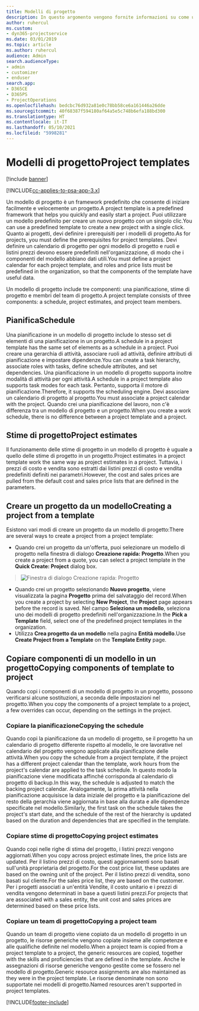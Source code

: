 ```yaml
---
title: Modelli di progetto
description: In questo argomento vengono fornite informazioni su come utilizzare modelli di progetto per una rapida configurazione dei progetti.
author: ruhercul
ms.custom:
- dyn365-projectservice
ms.date: 03/01/2019
ms.topic: article
ms.author: ruhercul
audience: Admin
search.audienceType:
- admin
- customizer
- enduser
search.app:
- D365CE
- D365PS
- ProjectOperations
ms.openlocfilehash: bedcbc76d932a81e0c78bb58ce6a161446a26dde
ms.sourcegitcommit: 40f68387f594180af64a5e5c748b6efa188bd300
ms.translationtype: HT
ms.contentlocale: it-IT
ms.lasthandoff: 05/10/2021
ms.locfileid: "5998281"
---
```

# <a name="project-templates"></a><span data-ttu-id="422f3-103">Modelli di progetto</span><span class="sxs-lookup"><span data-stu-id="422f3-103">Project templates</span></span> 

[!include [banner](../includes/psa-now-project-operations.md)]

[!INCLUDE[cc-applies-to-psa-app-3.x](../includes/cc-applies-to-psa-app-3x.md)]

<span data-ttu-id="422f3-104">Un modello di progetto è un framework predefinito che consente di iniziare facilmente e velocemente un progetto.</span><span class="sxs-lookup"><span data-stu-id="422f3-104">A project template is a predefined framework that helps you quickly and easily start a project.</span></span> <span data-ttu-id="422f3-105">Puoi utilizzare un modello predefinito per creare un nuovo progetto con un singolo clic.</span><span class="sxs-lookup"><span data-stu-id="422f3-105">You can use a predefined template to create a new project with a single click.</span></span> <span data-ttu-id="422f3-106">Quanto ai progetti, devi definire i prerequisiti per i modelli di progetto.</span><span class="sxs-lookup"><span data-stu-id="422f3-106">As for projects, you must define the prerequisites for project templates.</span></span> <span data-ttu-id="422f3-107">Devi definire un calendario di progetto per ogni modello di progetto e ruoli e listini prezzi devono essere predefiniti nell'organizzazione, di modo che i componenti del modello abbiano dati utili.</span><span class="sxs-lookup"><span data-stu-id="422f3-107">You must define a project calendar for each project template, and roles and price lists must be predefined in the organization, so that the components of the template have useful data.</span></span>

<span data-ttu-id="422f3-108">Un modello di progetto include tre componenti: una pianificazione, stime di progetto e membri del team di progetto.</span><span class="sxs-lookup"><span data-stu-id="422f3-108">A project template consists of three components: a schedule, project estimates, and project team members.</span></span>

## <a name="schedule"></a><span data-ttu-id="422f3-109">Pianifica</span><span class="sxs-lookup"><span data-stu-id="422f3-109">Schedule</span></span>

<span data-ttu-id="422f3-110">Una pianificazione in un modello di progetto include lo stesso set di elementi di una pianificazione in un progetto.</span><span class="sxs-lookup"><span data-stu-id="422f3-110">A schedule in a project template has the same set of elements as a schedule in a project.</span></span> <span data-ttu-id="422f3-111">Puoi creare una gerarchia di attività, associare ruoli ad attività, definire attributi di pianificazione e impostare dipendenze.</span><span class="sxs-lookup"><span data-stu-id="422f3-111">You can create a task hierarchy, associate roles with tasks, define schedule attributes, and set dependencies.</span></span> <span data-ttu-id="422f3-112">Una pianificazione in un modello di progetto supporta inoltre modalità di attività per ogni attività.</span><span class="sxs-lookup"><span data-stu-id="422f3-112">A schedule in a project template also supports task modes for each task.</span></span> <span data-ttu-id="422f3-113">Pertanto, supporta il motore di pianificazione.</span><span class="sxs-lookup"><span data-stu-id="422f3-113">Therefore, it supports the scheduling engine.</span></span> <span data-ttu-id="422f3-114">Devi associare un calendario di progetto al progetto.</span><span class="sxs-lookup"><span data-stu-id="422f3-114">You must associate a project calendar with the project.</span></span> <span data-ttu-id="422f3-115">Quando crei una pianificazione del lavoro, non c'è differenza tra un modello di progetto e un progetto.</span><span class="sxs-lookup"><span data-stu-id="422f3-115">When you create a work schedule, there is no difference between a project template and a project.</span></span>

## <a name="project-estimates"></a><span data-ttu-id="422f3-116">Stime di progetto</span><span class="sxs-lookup"><span data-stu-id="422f3-116">Project estimates</span></span>

<span data-ttu-id="422f3-117">Il funzionamento delle stime di progetto in un modello di progetto è uguale a quello delle stime di progetto in un progetto.</span><span class="sxs-lookup"><span data-stu-id="422f3-117">Project estimates in a project template work the same way as project estimates in a project.</span></span> <span data-ttu-id="422f3-118">Tuttavia, i prezzi di costo e vendita sono estratti dai listini prezzi di costo e vendita predefiniti definiti nei parametri.</span><span class="sxs-lookup"><span data-stu-id="422f3-118">However, the cost and sales prices are pulled from the default cost and sales price lists that are defined in the parameters.</span></span>

## <a name="creating-a-project-from-a-template"></a><span data-ttu-id="422f3-119">Creare un progetto da un modello</span><span class="sxs-lookup"><span data-stu-id="422f3-119">Creating a project from a template</span></span>
 
<span data-ttu-id="422f3-120">Esistono vari modi di creare un progetto da un modello di progetto:</span><span class="sxs-lookup"><span data-stu-id="422f3-120">There are several ways to create a project from a project template:</span></span>

- <span data-ttu-id="422f3-121">Quando crei un progetto da un'offerta, puoi selezionare un modello di progetto nella finestra di dialogo **Creazione rapida: Progetto**.</span><span class="sxs-lookup"><span data-stu-id="422f3-121">When you create a project from a quote, you can select a project template in the **Quick Create: Project** dialog box.</span></span>

> ![Finestra di dialogo Creazione rapida: Progetto](media/project-11.png)

- <span data-ttu-id="422f3-123">Quando crei un progetto selezionando **Nuovo progetto**, viene visualizzata la pagina **Progetto** prima del salvataggio del record.</span><span class="sxs-lookup"><span data-stu-id="422f3-123">When you create a project by selecting **New Project**, the **Project** page appears before the record is saved.</span></span> <span data-ttu-id="422f3-124">Nel campo **Seleziona un modello**, seleziona uno dei modelli di progetto predefiniti nell'organizzazione.</span><span class="sxs-lookup"><span data-stu-id="422f3-124">In the **Pick a Template** field, select one of the predefined project templates in the organization.</span></span>
- <span data-ttu-id="422f3-125">Utilizza **Crea progetto da un modello** nella pagina **Entità modello**.</span><span class="sxs-lookup"><span data-stu-id="422f3-125">Use **Create Project from a Template** on the **Template Entity** page.</span></span>

## <a name="copying-components-of-template-to-project"></a><span data-ttu-id="422f3-126">Copiare componenti di un modello in un progetto</span><span class="sxs-lookup"><span data-stu-id="422f3-126">Copying components of template to project</span></span>

<span data-ttu-id="422f3-127">Quando copi i componenti di un modello di progetto in un progetto, possono verificarsi alcune sostituzioni, a seconda delle impostazioni nel progetto.</span><span class="sxs-lookup"><span data-stu-id="422f3-127">When you copy the components of a project template to a project, a few overrides can occur, depending on the settings in the project.</span></span>

### <a name="copying-the-schedule"></a><span data-ttu-id="422f3-128">Copiare la pianificazione</span><span class="sxs-lookup"><span data-stu-id="422f3-128">Copying the schedule</span></span>

<span data-ttu-id="422f3-129">Quando copi la pianificazione da un modello di progetto, se il progetto ha un calendario di progetto differente rispetto al modello, le ore lavorative nel calendario del progetto vengono applicate alla pianificazione delle attività.</span><span class="sxs-lookup"><span data-stu-id="422f3-129">When you copy the schedule from a project template, if the project has a different project calendar than the template, work hours from the project's calendar are applied to the task schedule.</span></span> <span data-ttu-id="422f3-130">In questo modo la pianificazione viene modificata affinché corrisponda al calendario di progetto di backup.</span><span class="sxs-lookup"><span data-stu-id="422f3-130">In this way, the schedule is adjusted to match the backing project calendar.</span></span> <span data-ttu-id="422f3-131">Analogamente, la prima attività nella pianificazione acquisisce la data iniziale del progetto e la pianificazione del resto della gerarchia viene aggiornata in base alla durata e alle dipendenze specificate nel modello.</span><span class="sxs-lookup"><span data-stu-id="422f3-131">Similarly, the first task on the schedule takes the project's start date, and the schedule of the rest of the hierarchy is updated based on the duration and dependencies that are specified in the template.</span></span> 

### <a name="copying-project-estimates"></a><span data-ttu-id="422f3-132">Copiare stime di progetto</span><span class="sxs-lookup"><span data-stu-id="422f3-132">Copying project estimates</span></span> 

<span data-ttu-id="422f3-133">Quando copi nelle righe di stima del progetto, i listini prezzi vengono aggiornati.</span><span class="sxs-lookup"><span data-stu-id="422f3-133">When you copy across project estimate lines, the price lists are updated.</span></span> <span data-ttu-id="422f3-134">Per il listino prezzi di costo, questi aggiornamenti sono basati sull'unità proprietaria del progetto.</span><span class="sxs-lookup"><span data-stu-id="422f3-134">For the cost price list, these updates are based on the owning unit of the project.</span></span> <span data-ttu-id="422f3-135">Per il listino prezzi di vendita, sono basati sul cliente.</span><span class="sxs-lookup"><span data-stu-id="422f3-135">For the sales price list, they are based on the customer.</span></span> <span data-ttu-id="422f3-136">Per i progetti associati a un'entità Vendite, il costo unitario e i prezzi di vendita vengono determinati in base a questi listini prezzi.</span><span class="sxs-lookup"><span data-stu-id="422f3-136">For projects that are associated with a sales entity, the unit cost and sales prices are determined based on these price lists.</span></span>

### <a name="copying-a-project-team"></a><span data-ttu-id="422f3-137">Copiare un team di progetto</span><span class="sxs-lookup"><span data-stu-id="422f3-137">Copying a project team</span></span>

<span data-ttu-id="422f3-138">Quando un team di progetto viene copiato da un modello di progetto in un progetto, le risorse generiche vengono copiate insieme alle competenze e alle qualifiche definite nel modello.</span><span class="sxs-lookup"><span data-stu-id="422f3-138">When a project team is copied from a project template to a project, the generic resources are copied, together with the skills and proficiencies that are defined in the template.</span></span> <span data-ttu-id="422f3-139">Anche le assegnazioni di risorse generiche vengono gestite come se fossero nel modello di progetto.</span><span class="sxs-lookup"><span data-stu-id="422f3-139">Generic resource assignments are also maintained as they were in the project template.</span></span> <span data-ttu-id="422f3-140">Le risorse denominate non sono supportate nei modelli di progetto.</span><span class="sxs-lookup"><span data-stu-id="422f3-140">Named resources aren't supported in project templates.</span></span>


[!INCLUDE[footer-include](../includes/footer-banner.md)]